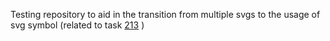 Testing repository to aid in the transition from multiple svgs to the usage of svg symbol (related to task [213](https://github.com/CollaboraOnline/online/issues/213) ) 
